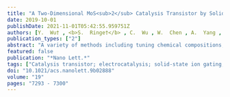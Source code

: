 ```yaml
---
title: "A Two-Dimensional MoS<sub>2</sub> Catalysis Transistor by Solid-State Ion Gating Manipulation and Adjustment (SIGMA)"
date: 2019-10-01
publishDate: 2021-11-01T05:42:55.959751Z
authors: [Y.  Wu† , <b>S.  Ringe†</b> , C.  Wu , W.  Chen , A.  Yang , H.  Chen , M.  Tang , G.  Zhou , H. Y.  Hwang , K.  Chan* , Y.  Cui* ]
publication_types: ["2"]
abstract: "A variety of methods including tuning chemical compositions, structures, crystallinity, defects and strain, and electrochemical intercalation have been demonstrated to enhance the catalytic activity. However, none of these tuning methods provide direct dynamical control during catalytic reactions. Here we propose a new method to tune the activity of catalysts through solid-state ion gating manipulation and adjustment (SIGMA) using a catalysis transistor. SIGMA can electrostatically dope the surface of catalysts with a high electron concentration over 5 $times$ 1013 cm-2 and thus modulate both the chemical potential of the reaction intermediates and their electrical conductivity. The hydrogen evolution reaction (HER) on both pristine and defective MoS<sub>2</sub> were investigated as model reactions. Our theoretical and experimental results show that the overpotential at 10 mA/cm2 and Tafel slope can be in situ, continuously, dynamically, and reversibly tuned over 100 mV and around 100 mV/dec, respectively."
featured: false
publication: "*Nano Lett.*"
tags: ["Catalysis transistor; electrocatalysis; solid-state ion gating; two-dimensional materials"]
doi: "10.1021/acs.nanolett.9b02888"
volume: "19"
pages: "7293 - 7300"
---
```


